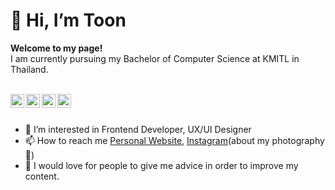 <h1>👋 Hi, I’m Toon</h1>

**Welcome to my page!**
<br>
I am currently pursuing my Bachelor of Computer Science at KMITL in Thailand.
<br>
<br>

<a href="https://www.patreon.com/devtoon">
  <img align="left" alt="Abhishek's Discord" width="22px" src="https://raw.githubusercontent.com/peterthehan/peterthehan/master/assets/patreon.svg" />
</a>
<a href="https://www.linkedin.com/in/panupong-tipjoi-464986175/">
  <img align="left" alt="Panupong Tipjoi" width="22px" src="https://raw.githubusercontent.com/peterthehan/peterthehan/master/assets/linkedin.svg" />
</a>
<a href="https://open.spotify.com/user/31hqwf2z4k3uhyw7vcjlvgyusgqy">
  <img align="left" alt="Panupong Tipjoi" width="22px" src="https://raw.githubusercontent.com/peterthehan/peterthehan/master/assets/spotify.svg" />
</a>
<a href="https://ko-fi.com/thetoon">
  <img align="left" alt="Panupong Tipjoi" width="22px" src="https://raw.githubusercontent.com/peterthehan/peterthehan/master/assets/kofi.svg" />
</a>

<br>
<br>

- 👀 I’m interested in Frontend Developer, UX/UI Designer
- 📫 How to reach me [Personal Website](https://thetoon.vercel.app),  [Instagram](https://www.instagram.com/itstoon.p)(about my photography 📸)
- 👨 I would love for people to give me advice in order to improve my content.
<!---
tchala120/tchala120 is a ✨ special ✨ repository because its `README.md` (this file) appears on your GitHub profile.
You can click the Preview link to take a look at your changes.
--->
